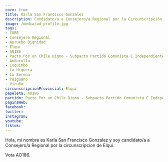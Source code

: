 ```yaml
---
core: true
title: Karla San Francisco Gonzalez
description: Candidato/a a Consejero/a Regional por la Circunscripción de Elqui
image: /media/ad-profile.jpg
tags:
- CORE
- Consejero Regional
- Apruebo Dignidad
- Elqui
- AO186
- Pacto Por un Chile Digno - Subpacto Partido Comunista E Independientes - Partido Comunista De Chile
- Andacollo
- Coquimbo
- La Higuera
- La Serena
- Paiguano
- Vicuña
circunscripcionProvincial: Elqui
papeleta: AO186
partido: Pacto Por un Chile Digno - Subpacto Partido Comunista E Independientes - Partido Comunista De Chile
paginaWeb:
facebook:
twitter:
instagram:
youtube:
tiktok:
---
```

Hola, mi nombre es Karla San Francisco Gonzalez y soy candidato/a a Consejero/a Regional por la circunscripcion de Elqui.

Vota AO186.